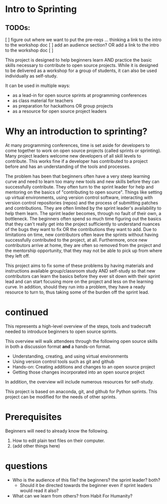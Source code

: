 # Intro to Sprinting

## TODOs:
[ ] figure out where we want to put the pre-reqs ... thinking a link to the intro to the workshop doc
[ ] add an audience section? OR add a link to the intro to the workshop doc 
[ ]

This project is designed to help beginners learn AND practice the basic skills necessary to contribute to open source projects. While it is designed to be delivered as a workshop for a group of students, it can also be used individually as self-study.

It can be used in multiple ways:

* as a lead-in for open source sprints at programming conferences
* as class material for teachers
* as preparation for hackathons OR group projects
* as a resource for open source project leaders

# Why an introduction to sprinting?

At many programming conferences, time is set aside for developers to come together to work on open source projects (called sprints or sprinting). Many project leaders welcome new developers of all skill levels to contribute. This works fine if a developer has contributed to a project before and has an understanding of the tools and processes. 

The problem has been that beginners often have a very steep learning curve and need to learn too many new tools and new skills before they can successfully contribute. They often turn to the sprint leader for help and mentoring on the basics of "contributing to open source". Things like setting up virtual environments, using version control software, interacting with version control repositories (repos) and the process of submitting patches and contributions. They are often limited by the sprint leader's availability to help them learn. The sprint leader becomes, through no fault of their own, a bottleneck. The beginners often spend so much time figuring out the basics that they can't really get into the project sufficiently to understand nuances of the bugs they want to fix OR the contributions they want to add. Due to limitations on time, new contributors often leave the sprints without having successfully contributed to the project, at all. Furthermore, once new contributors arrive at home, they are often so removed from the project and the mentorship opportunity, that they may not be able to pick up from where they left off.

This project aims to fix some of these problems by having materials and instructions available group/classroom study AND self-study so that new contributors can learn the basics before they ever sit down with their sprint lead and can start focusing more on the project and less on the learning curve. In addition, should they run into a problem, they have a ready resource to turn to, thus taking some of the burden off the sprint lead.

# continued
This represents a high-level overview of the steps, tools and tradecraft needed
to introduce beginners to open source sprints.

This overview will walk attendees through the following open source skills in
both a discussion format **and** a hands-on format.

* Understanding, creating, and using virtual environments
* Using version control tools such as git and github
* Hands-on: Creating additions and changes to an open source project
* Getting those changes incorporated into an open source project

In addition, the overview will include numerous resources for self-study.

This project is based on anaconda, git, and github for Python sprints.
This project can be modified for the needs of other sprints.

# Prerequisites

Beginners will need to already know the following.

1. How to edit plain text files on their computer.
2. (add other things here)

# questions

- Who is the audience of this file? the beginners? the sprint leader? both?
  - Should it be directed towards the beginner even if sprint leaders would
    read it also?
- What can we learn from others? from Habit For Humanity?

